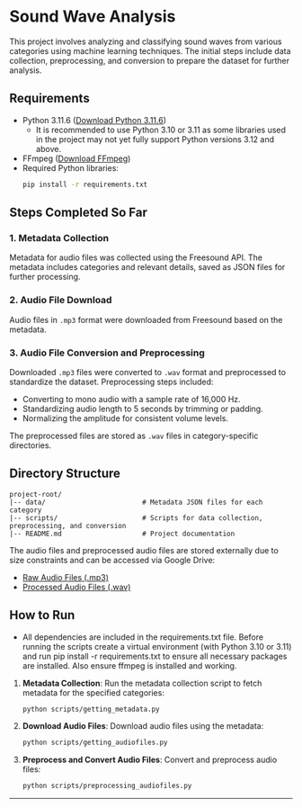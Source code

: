 # Sound Wave Analysis

This project involves analyzing and classifying sound waves from various categories using machine learning techniques. The initial steps include data collection, preprocessing, and conversion to prepare the dataset for further analysis.

## Requirements
- Python 3.11.6 ([Download Python 3.11.6](https://www.python.org/downloads/release/python-3116/))
  - It is recommended to use Python 3.10 or 3.11 as some libraries used in the project may not yet fully support Python versions 3.12 and above.
- FFmpeg ([Download FFmpeg](https://ffmpeg.org/download.html))
- Required Python libraries:
  ```bash
  pip install -r requirements.txt
  ```

## Steps Completed So Far

### 1. Metadata Collection
Metadata for audio files was collected using the Freesound API. The metadata includes categories and relevant details, saved as JSON files for further processing.

### 2. Audio File Download
Audio files in `.mp3` format were downloaded from Freesound based on the metadata.

### 3. Audio File Conversion and Preprocessing
Downloaded `.mp3` files were converted to `.wav` format and preprocessed to standardize the dataset. Preprocessing steps included:
- Converting to mono audio with a sample rate of 16,000 Hz.
- Standardizing audio length to 5 seconds by trimming or padding.
- Normalizing the amplitude for consistent volume levels.

The preprocessed files are stored as `.wav` files in category-specific directories.

## Directory Structure
```plaintext
project-root/
|-- data/                        # Metadata JSON files for each category
|-- scripts/                     # Scripts for data collection, preprocessing, and conversion
|-- README.md                    # Project documentation
```

The audio files and preprocessed audio files are stored externally due to size constraints and can be accessed via Google Drive:
- [Raw Audio Files (.mp3)](https://drive.google.com/drive/folders/1Nw9VAKk4MGyr95R4O1fodtEa8DFvYOl8)
- [Processed Audio Files (.wav)](<add_google_drive_link_here>)

## How to Run
- All dependencies are included in the requirements.txt file. Before running the scripts create a virtual environment (with Python 3.10 or 3.11) and run
pip install -r requirements.txt to ensure all necessary packages are installed. Also ensure ffmpeg is installed and working.

1. **Metadata Collection**:
   Run the metadata collection script to fetch metadata for the specified categories:
   ```bash
   python scripts/getting_metadata.py
   ```
2. **Download Audio Files**:
   Download audio files using the metadata:
   ```bash
   python scripts/getting_audiofiles.py
   ```
3. **Preprocess and Convert Audio Files**:
   Convert and preprocess audio files:
   ```bash
   python scripts/preprocessing_audiofiles.py
   ```

---
